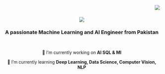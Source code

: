 <img align="right" src="https://visitor-badge.laobi.icu/badge?page_id=Wasim-Ali-AI.Ali-Wwasim-AI" />


<h1 align="center">
    <img src="https://readme-typing-svg.herokuapp.com/?font=Righteous&size=35&center=true&vCenter=true&width=500&height=70&duration=4000&lines=Hi+There!+👋;+I'm+Wasim+Ali!;" />
</h1>


<h3 align="center">A passionate Machine Learning and AI Engineer from Pakistan</h3>

<br/>

<div align="center">
 
 🔭 I’m currently working on **AI SQL & Ml**
 
 🌱 I’m currently learning **Deep Learning, Data Science, Computer Vision, NLP**
